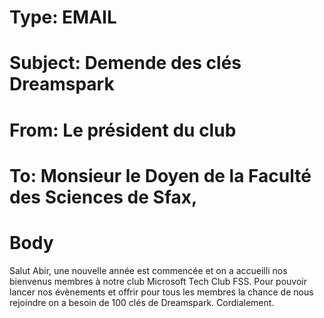 ﻿# Type: EMAIL
# Subject: Demende des clés Dreamspark
# From: Le président du club
# To: Monsieur le Doyen de la Faculté des  Sciences de Sfax,
# Body
Salut Abir, une nouvelle année est commencée et on a accueilli nos bienvenus membres à notre club Microsoft Tech Club FSS. Pour pouvoir lancer nos évènements et offrir pour tous les membres la chance de nous rejoindre on a besoin de 100 clés de Dreamspark.
Cordialement.
